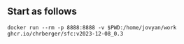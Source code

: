## Start as follows

```
docker run --rm -p 8888:8888 -v $PWD:/home/jovyan/work ghcr.io/chrberger/sfc:v2023-12-08_0.3
```
